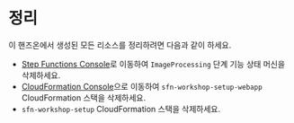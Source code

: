 # 정리

이 핸즈온에서 생성된 모든 리소스를 정리하려면 다음과 같이 하세요.

* [Step Functions Console](https://console.aws.amazon.com/states/home)로 이동하여 `ImageProcessing` 단계 기능 상태 머신을 삭제하세요.
* [CloudFormation Console](https://console.aws.amazon.com/cloudformation/home)으로 이동하여 `sfn-workshop-setup-webapp` CloudFormation 스택을 삭제하세요.
* `sfn-workshop-setup` CloudFormation 스택을 삭제하세요.
